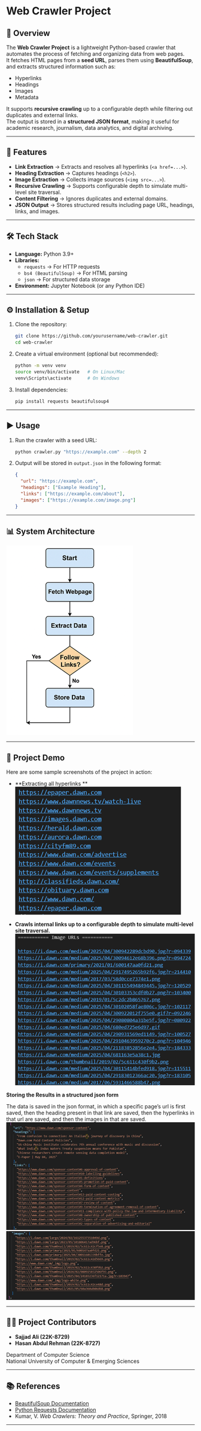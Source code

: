 # Web Crawler Project

## 📌 Overview

The **Web Crawler Project** is a lightweight Python-based crawler that automates the process of fetching and organizing data from web pages.  
It fetches HTML pages from a **seed URL**, parses them using **BeautifulSoup**, and extracts structured information such as:

- Hyperlinks
- Headings
- Images
- Metadata

It supports **recursive crawling** up to a configurable depth while filtering out duplicates and external links.  
The output is stored in a **structured JSON format**, making it useful for academic research, journalism, data analytics, and digital archiving.

---

## 🚀 Features

- **Link Extraction** → Extracts and resolves all hyperlinks (`<a href=...>`).
- **Heading Extraction** → Captures headings (`<h2>`).
- **Image Extraction** → Collects image sources (`<img src=...>`).
- **Recursive Crawling** → Supports configurable depth to simulate multi-level site traversal.
- **Content Filtering** → Ignores duplicates and external domains.
- **JSON Output** → Stores structured results including page URL, headings, links, and images.

---

## 🛠️ Tech Stack

- **Language:** Python 3.9+
- **Libraries:**
  - `requests` → For HTTP requests
  - `bs4 (BeautifulSoup)` → For HTML parsing
  - `json` → For structured data storage
- **Environment:** Jupyter Notebook (or any Python IDE)

---

## ⚙️ Installation & Setup

1. Clone the repository:

   ```bash
   git clone https://github.com/yourusername/web-crawler.git
   cd web-crawler
   ```

2. Create a virtual environment (optional but recommended):

   ```bash
   python -m venv venv
   source venv/bin/activate   # On Linux/Mac
   venv\Scripts\activate      # On Windows
   ```

3. Install dependencies:
   ```bash
   pip install requests beautifulsoup4
   ```

---

## ▶️ Usage

1. Run the crawler with a seed URL:

   ```bash
   python crawler.py "https://example.com" --depth 2
   ```

2. Output will be stored in `output.json` in the following format:
   ```json
   {
     "url": "https://example.com",
     "headings": ["Example Heading"],
     "links": ["https://example.com/about"],
     "images": ["https://example.com/image.png"]
   }
   ```

---

## 📊 System Architecture

![Architecture Diagram](Picture7.png)

---

## 🎥 Project Demo

Here are some sample screenshots of the project in action:

- **Extracting all hyperlinks **  
  ![Terminal Execution](Picture1.png)

- **Crawls internal links up to a configurable depth to simulate multi-level site traversal.**  
  ![Terminal Execution](Picture3.png)

**Storing the Results in a structured json form**

The data is saved in the json format, in which a specific page’s url is first saved, then the heading present in that link are saved, then the hyperlinks in that url are saved, and then the images in that are saved.
![Terminal Execution](Picture5.png)
![Terminal Execution](Picture6.png)

---

## 👨‍💻 Project Contributors

- **Sajjad Ali (22K-8729)**
- **Hasan Abdul Rehman (22K-8727)**

Department of Computer Science  
National University of Computer & Emerging Sciences

---

## 📚 References

- [BeautifulSoup Documentation](https://www.crummy.com/software/BeautifulSoup/bs4/doc/)
- [Python Requests Documentation](https://docs.python-requests.org/en/latest/)
- Kumar, V. _Web Crawlers: Theory and Practice_, Springer, 2018

---
